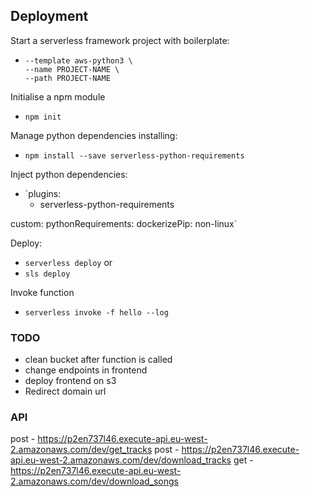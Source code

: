 ## Deployment
Start a serverless framework project with boilerplate:

- ```serverless create \
  --template aws-python3 \
  --name PROJECT-NAME \
  --path PROJECT-NAME

Initialise a npm module

- `npm init`

Manage python dependencies installing:

- `npm install --save serverless-python-requirements`

Inject python dependencies:

- `plugins:
  - serverless-python-requirements

custom:
  pythonRequirements:
    dockerizePip: non-linux`

Deploy:

- `serverless deploy` or
- `sls deploy`

Invoke function

- `serverless invoke -f hello --log`


### TODO

- clean bucket after function is called
- change endpoints in frontend
- deploy frontend on s3
- Redirect domain url


### API

post - https://p2en737l46.execute-api.eu-west-2.amazonaws.com/dev/get_tracks
post - https://p2en737l46.execute-api.eu-west-2.amazonaws.com/dev/download_tracks
get - https://p2en737l46.execute-api.eu-west-2.amazonaws.com/dev/download_songs